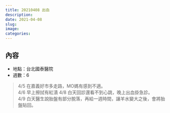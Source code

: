 ```yaml
---
title: 20210408 出血
description: 
date: 2021-04-08
slug: 
image:
categories:
---
```


## 內容

* 地點：台北國泰醫院
* 週數：6

> 4/5 在嘉義好市多走路，MO媽有感到不適。  
> 4/6 早上擦拭有紅漬
> 4/8 白天回診還看不到心跳，晚上出血掛急診。  
> 4/9 白天醫生說胎盤有部分脫落，再給一週時間，讓羊水變大之後，會將胎盤貼回。  
